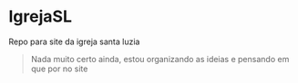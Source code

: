 # IgrejaSL
Repo para site da igreja santa luzia

> Nada muito certo ainda, estou organizando as ideias e pensando em que por no site
